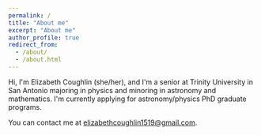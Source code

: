 ```yaml
---
permalink: /
title: "About me"
excerpt: "About me"
author_profile: true
redirect_from: 
  - /about/
  - /about.html
---
```


Hi, I'm Elizabeth Coughlin (she/her), and I'm a senior at Trinity University in San Antonio majoring in physics and minoring in astronomy and mathematics.  I'm currently applying for astronomy/physics PhD graduate programs.  

You can contact me at [elizabethcoughlin1519@gmail.com](mailto:elizabethcoughlin1519@gmail.com).
